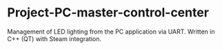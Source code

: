 # Project-PC-master-control-center
Management of LED lighting from the PC application via UART. Written in C++ (QT) with Steam integration.

